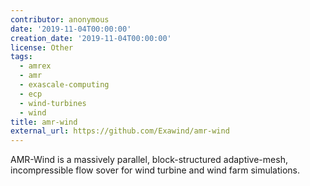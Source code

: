 ```yaml
---
contributor: anonymous
date: '2019-11-04T00:00:00'
creation_date: '2019-11-04T00:00:00'
license: Other
tags:
  - amrex
  - amr
  - exascale-computing
  - ecp
  - wind-turbines
  - wind
title: amr-wind
external_url: https://github.com/Exawind/amr-wind
---
```


AMR-Wind is a massively parallel, block-structured adaptive-mesh, incompressible flow sover for wind turbine and wind
farm simulations.
